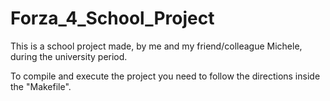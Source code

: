 # Forza_4_School_Project
This is a school project made, by me and my friend/colleague Michele, during the university period.

To compile and execute the project you need to follow the directions inside the "Makefile".
